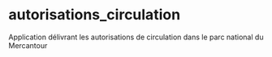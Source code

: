 # autorisations_circulation
Application délivrant les autorisations de circulation dans le parc national du Mercantour
